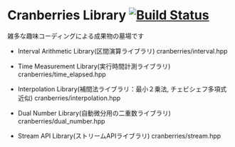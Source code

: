 Cranberries Library [![Build Status](https://travis-ci.org/LoliGothick/Cranberries.svg?branch=interval)](https://travis-ci.org/LoliGothick/Cranberries)
===========
雑多な趣味コーディングによる成果物の墓場です

- Interval Arithmetic Library(区間演算ライブラリ)
cranberries/interval.hpp

- Time Measurement Library(実行時間計測ライブラリ)
cranberries/time_elapsed.hpp

- Interpolation Library(補間法ライブラリ：最小２乗法, チェビシェフ多項式近似)
cranberries/interpolation.hpp

- Dual Number Library(自動微分用の二重数ライブラリ)
cranberries/dual_number.hpp

- Stream API Library(ストリームAPIライブラリ)
cranberries/stream.hpp
